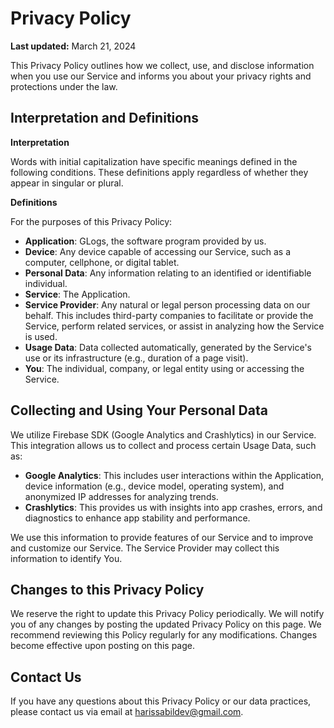 # Privacy Policy

**Last updated:** March 21, 2024

This Privacy Policy outlines how we collect, use, and disclose information when you use our Service and informs you about your privacy rights and protections under the law.

## Interpretation and Definitions

**Interpretation**

Words with initial capitalization have specific meanings defined in the following conditions. These definitions apply regardless of whether they appear in singular or plural.

**Definitions**

For the purposes of this Privacy Policy:

- **Application**: GLogs, the software program provided by us.
- **Device**: Any device capable of accessing our Service, such as a computer, cellphone, or digital tablet.
- **Personal Data**: Any information relating to an identified or identifiable individual.
- **Service**: The Application.
- **Service Provider**: Any natural or legal person processing data on our behalf. This includes third-party companies to facilitate or provide the Service, perform related services, or assist in analyzing how the Service is used.
- **Usage Data**: Data collected automatically, generated by the Service's use or its infrastructure (e.g., duration of a page visit).
- **You**: The individual, company, or legal entity using or accessing the Service.

## Collecting and Using Your Personal Data

We utilize Firebase SDK (Google Analytics and Crashlytics) in our Service. This integration allows us to collect and process certain Usage Data, such as:

- **Google Analytics**: This includes user interactions within the Application, device information (e.g., device model, operating system), and anonymized IP addresses for analyzing trends.
- **Crashlytics**: This provides us with insights into app crashes, errors, and diagnostics to enhance app stability and performance.

We use this information to provide features of our Service and to improve and customize our Service. The Service Provider may collect this information to identify You.

## Changes to this Privacy Policy

We reserve the right to update this Privacy Policy periodically. We will notify you of any changes by posting the updated Privacy Policy on this page. We recommend reviewing this Policy regularly for any modifications. Changes become effective upon posting on this page.

## Contact Us

If you have any questions about this Privacy Policy or our data practices, please contact us via email at harissabildev@gmail.com.
